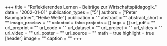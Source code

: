 +++
title = "Reflektierendes Lernen - Beiträge zur Wirtschaftspädagogik."
date = "2002-01-01"
publication_types = ["5"]
authors = ["Peter Baumgartner", "Heike Welte"]
publication = ""
abstract = ""
abstract_short = ""
image_preview = ""
selected = false
projects = []
tags = []
url_pdf = ""
url_preprint = ""
url_code = ""
url_dataset = ""
url_project = ""
url_slides = ""
url_video = ""
url_poster = ""
url_source = ""
math = true
highlight = true
[header]
image = ""
caption = ""
+++
